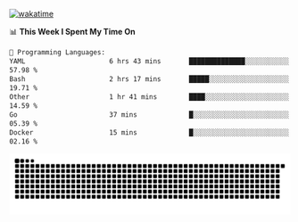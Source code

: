 [![wakatime](https://wakatime.com/badge/user/384f91c6-4eee-411f-8f3b-1b691f58a544.svg)](https://wakatime.com/@384f91c6-4eee-411f-8f3b-1b691f58a544)

<!--START_SECTION:waka-->
📊 **This Week I Spent My Time On** 

```text
💬 Programming Languages: 
YAML                     6 hrs 43 mins       ██████████████░░░░░░░░░░░   57.98 % 
Bash                     2 hrs 17 mins       █████░░░░░░░░░░░░░░░░░░░░   19.71 % 
Other                    1 hr 41 mins        ████░░░░░░░░░░░░░░░░░░░░░   14.59 % 
Go                       37 mins             █░░░░░░░░░░░░░░░░░░░░░░░░   05.39 % 
Docker                   15 mins             █░░░░░░░░░░░░░░░░░░░░░░░░   02.16 % 
```


<!--END_SECTION:waka-->

<picture>
  <source media="(prefers-color-scheme: dark)" srcset="https://raw.githubusercontent.com/fuwx295/fuwx295/output/github-contribution-grid-snake-dark.svg">
  <source media="(prefers-color-scheme: light)" srcset="https://raw.githubusercontent.com/fuwx295/fuwx295/output/github-contribution-grid-snake.svg">
  <img alt="github contribution grid snake animation" src="https://raw.githubusercontent.com/fuwx295/fuwx295/output/github-contribution-grid-snake.svg">
</picture>
